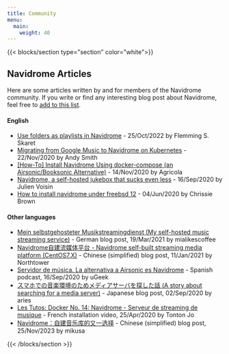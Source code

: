 ```yaml
---
title: Community
menu:
  main:
    weight: 40
---
```


{{< blocks/section type="section" color="white">}}

## Navidrome Articles
Here are some articles written by and for members of the Navidrome community. If you write or find any interesting blog post about Navidrome, feel free to [add to this list](https://github.com/navidrome/website/edit/master/content/en/community/_index.md).

<!-- Please add new entries in reverse chronological order -->
#### English

* [Use folders as playlists in Navidrome](https://flemmingss.com/use-folders-as-playlists-in-navidrome/) - 25/Oct/2022 by Flemming S. Skaret
* [Migrating from Google Music to Navidrome on Kubernetes](https://andrewmichaelsmith.com/2020/11/migrating-from-google-music-to-navidrome-on-kubernetes/) - 22/Nov/2020 by Andy Smith
* [[How-To] Install Navidrome Using docker-compose (an Airsonic/Booksonic Alternative)](https://forum.openmediavault.org/index.php?thread/36635-how-to-install-navidrome-using-docker-compose-an-airsonic-booksonic-alternative/) - 14/Nov/2020 by Agricola
* [Navidrome, a self-hosted jukebox that sucks even less](https://dustri.org/b/navidrome-a-self-hosted-jukebox-that-sucks-even-less.html) - 16/Sep/2020 by Julien Voisin
* [How to install navidrome under freebsd 12](https://www.x-tra-designs.org/metallum/installing-navidrome-under-freebsd-12.html) - 04/Jun/2020 by Chrissie Brown

#### Other languages

* [Mein selbstgehosteter Musikstreamingdienst (My self-hosted music streaming service)](https://mialikescoffee.com/musicstreaming-mit-navidrome/) - German blog post, 19/Mar/2021 by mialikescoffee
* [Navidrome自建流媒体平台 - Navidrome self-built streaming media platform (CentOS7.X)](https://blog.northtower.top/index.php/archives/12/) - Chinese (simplified) blog post, 11/Jan/2021 by Northtower
* [Servidor de música. La alternativa a Airsonic es Navidrome](https://ugeek.github.io/post/2020-09-17-servidor-de-musica-la-alternativa-a-airsonic-es-navidrome-.html?utm_source=feedburner&utm_medium=feed&utm_campaign=Feed%3A+ugeek+%28uGeek%29&utm_content=FeedBurner) - Spanish podcast, 16/Sep/2020 by uGeek
* [スマホでの音楽環境のためメディアサーバを探した話 (A story about searching for a media server)](https://blog.asterism.xyz/posts/2020-09-02/) - Japanese blog post, 02/Sep/2020 by aries
* [Les Tutos: Docker No. 14: Navidrome - Serveur de streaming de musique](https://www.youtube.com/watch?v=FJ0pFRPdVjs) - French installation video, 25/Apr/2020 by Tonton Jo
* [Navidrome：自建音乐库的又一选择](https://www.himiku.com/archives/navidrome.html) - Chinese (simplified) blog post, 25/Nov/2023 by mikusa

{{< /blocks/section >}}
